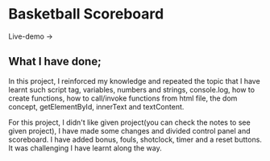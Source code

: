 # Basketball Scoreboard

Live-demo ->

## What I have done;
In this project, I reinforced my knowledge and repeated the topic that I have learnt such script tag, variables, numbers and strings, console.log, how to create functions, how to call/invoke functions from html file, the dom concept, getElementById, innerText and textContent. 

For this project, I didn't like given project(you can check the notes to see given project), I have made some changes and divided control panel and scoreboard. I have added bonus, fouls, shotclock, timer and a reset buttons. It was challenging I have learnt along the way.